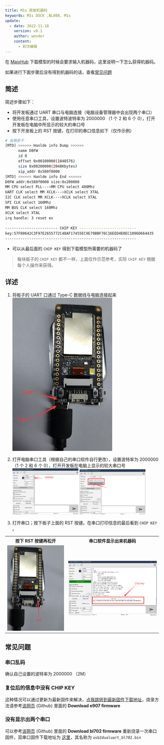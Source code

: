 ```yaml
---
title: M1s 获取机器码
keywords: M1s DOCK ,BL808, M1s
update:
  - date: 2022-11-10
    version: v0.1
    author: wonder
    content:
      - 初次编辑
---
```


在 [MaixHub](https://maixhub.com/) 下载模型的时候会要求输入机器码，这里说明一下怎么获得机器码。

如果进行下面步骤后没有得到机器码的话，查看[常见问题](#常见问题)

## 简述

简述步骤如下：
- 将开发板通过 UART 串口与电脑连接（电脑设备管理器中会出现两个串口）
- 使用任意串口工具，设置波特波特率为 2000000 （1 个 2 和 6 个 0），打开开发板在电脑中所显示的较大的串口号
- 按下开发板上的 RST 按键，在打印的串口信息如下（仅作示例）

```bash
# 省略若干
[MTD] >>>>>> Hanlde info Dump >>>>>>
      name D0FW
      id 0
      offset 0x00100000(1048576)
      size 0x00200000(2048Kbytes)
      xip_addr 0x580f0000
[MTD] <<<<<< Hanlde info End <<<<<<
D0FW addr:0x580f0000 size:0x200000
MM CPU select PLL--->MM CPU select 400Mhz
UART CLK select MM XCLK--->XCLK select XTAL
I2C CLK select MM XCLK--->XCLK select XTAL
SPI CLK select 160Mhz
MM BUS CLK select 160Mhz
XCLK select XTAL
irq handle: 3 reset ev

------------------------ CHIP KEY --------------------------
key:57F80642C3F97E2655772C48AF17455EC9E79BBF76C16EED4E0EC1096D664435
------------------------------------------------------------
```

- 可以从最后面的 `CHIP KEY` 得到下载模型所需要的机器码了

> 每块板子的 `CHIP KEY` 都不一样，上面仅作示范参考，实际 `CHIP KEY` 根据每个人操作来获得。

## 详述

1. 将板子的 UART 口通过 Type-C 数据线与电脑连接起来
   ![uart_connect](./assets/get_key/uart_connect.png)

2. 打开电脑串口工具（根据自己的串口软件自行更改），设置波特率为 2000000 （1 个 2 和 6 个 0），打开开发板在电脑上显示的较大串口号
   <img src="./assets/get_key/baudrate_2000000.png" width=45% alt="baudrate_2000000">
   <img src="./assets/get_key/bigger_com_port.png" width=45% alt="bigger_com_port">

3. 打开串口；按下板子上面的 RST 按键。在串口打印信息的最后看到 `CHIP KEY` 。

<table>
    <tr>
    <th>按下 RST 按键再松开</th>
    <th>串口软件显示出来机器码</th>
    </tr>
    <tr>
    <td><img src="./assets/get_key/rst_key.png" alt="rst_key"></td>
    <td><img src="./assets/get_key/chip_key.png" alt="chip_key"></td>
    </tr>
</table>

## 常见问题

### 串口乱码

确认自己设置的波特率为 2000000 （2M）

### 复位后的信息中没有 CHIP KEY

这种情况可以通过更新为最新固件来解决，[点我跳转到最新固件下载地址](https://dl.sipeed.com/shareURL/MAIX/M1s/M1s_Dock/7_Firmware)，烧录方法请参考[该网页](https://github.com/sipeed/M1s_BL808_example) (Github) 里面的 **Download e907 firmware**

### 没有显示出两个串口

可以参考[该网页](https://github.com/sipeed/M1s_BL808_example) (Github) 里面的 **Download bl702 firmware** 重新烧录一次串口固件，双串口固件下载地址为 [这里](https://dl.sipeed.com/shareURL/Accessories/RV-Debugger%20Plus)，其名称为 `usb2dualuart_bl702.bin`
